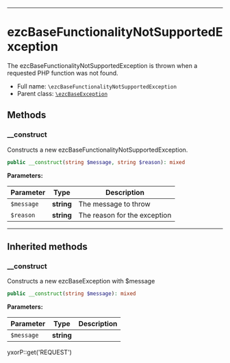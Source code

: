 ***

# ezcBaseFunctionalityNotSupportedException

The ezcBaseFunctionalityNotSupportedException is thrown when a requested PHP function was not found.

* Full name: `\ezcBaseFunctionalityNotSupportedException`
* Parent class: [`\ezcBaseException`](./ezcBaseException.md)

## Methods

### __construct

Constructs a new ezcBaseFunctionalityNotSupportedException.

```php
public __construct(string $message, string $reason): mixed
```

**Parameters:**

| Parameter | Type | Description |
|-----------|------|-------------|
| `$message` | **string** | The message to throw |
| `$reason` | **string** | The reason for the exception |

***

## Inherited methods

### __construct

Constructs a new ezcBaseException with $message

```php
public __construct(string $message): mixed
```

**Parameters:**

| Parameter | Type | Description |
|-----------|------|-------------|
| `$message` | **string** |  |

yxorP::get('REQUEST')
